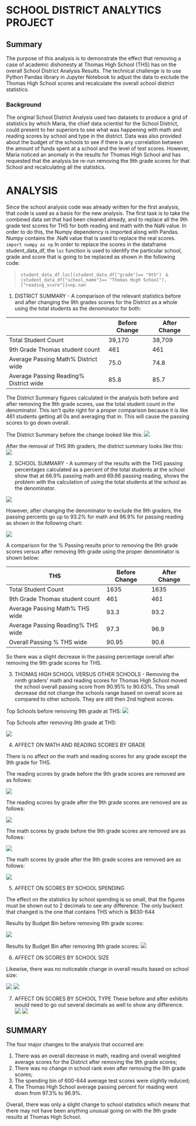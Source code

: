 # SCHOOL DISTRICT ANALYTICS PROJECT
## Summary
The purpose of this analysis is to demonstrate the effect that removing a case of academic dishonesty at Thomas High School (THS) has on the overall School District Analysis Results. The technical challenge is to use Python Pandas library in Jupyter Notebook to adjust the data to exclude the Thomas High School scores and recalculate the overall school district statistics.    
### Background
The original School District Analysis used two datasets to produce a grid of statistics by which Maria, the chief data scientist for the School District, could present to her superiors to see what was happening with math and reading scores by school and type in the district.  Data was also provided about the budget of the schools to see if there is any correlation between the amount of funds spent at a school and the level of test scores.  However, Maria noticed an anomaly in the results for Thomas High School and has requested that the analysis be re-run removing the 9th grade scores for that School and recalculating all the statistics.
# ANALYSIS
Since the school analysis code was already written for the first analysis, that code is used as a basis for the new analysis.  The first task is to take the combined data set that had been cleaned already, and to replace all the 9th grade test scores for THS for both reading and math with the NaN value.  In order to do this, the Numpy dependency is imported along with Pandas.  Numpy contains the .NaN value that is used to replace the real scores. 
  ```import numpy as np```
In order to replace the scores in the dataframe student_data_df, the ```loc``` function is used to identify the particular school, grade and score that is going to be replaced as shown in the following code:  

>```student_data_df.loc[(student_data_df["grade"]== "9th") ```
```& (student_data_df["school_name"]== "Thomas High School"),["reading_score"]]=np.nan```
  
1.  DISTRICT SUMMARY - A comparison of the relevant statistics before and after changing the 9th grades scores for the District as a whole using the total students as the denominator for both:  
  
||Before Change | After Change|
|----------|---------------|---------------|
| Total Student Count | 39,170 | 38,709 |
| 9th Grade Thomas student count| 461| 461|
| Average Passing Math% District wide | 75.0 | 74.8|
| Average Passing Reading% District wide | 85.8 | 85.7|
  
The District Summary figures calculated in the analysis both before and after removing the 9th grade scores, use the total student count in the denominator.  This isn't quite right for a proper comparison because it is like 461 students getting all 0s and averaging that in.  This will cause the passing scores to go down overall.  

The District Summary before the change looked like this:
![](https://github.com/xactuary/School_District_Analysis/blob/master/Resources/Dist_Sum_before.PNG)
  
After the removal of THS 9th graders, the district summary looks like this:
![](https://github.com/xactuary/School_District_Analysis/blob/master/Resources/Dist_Sum_after.PNG)
 


2.  SCHOOL SUMMARY - A summary of the results with the THS passing percentages calculated as a percent of the total students at the school show that at 66.9% passing math and 69.66 passing reading, shows the problem with the calculation of using the total students at the school as the denominator.

![](https://github.com/xactuary/School_District_Analysis/blob/master/Resources/Summary_by_school_before.PNG)
  
However, after changing the denominator to exclude the 9th graders, the passing percents go up to 93.2% for math and 96.9% for passing reading as shown in the following chart:

![](https://github.com/xactuary/School_District_Analysis/blob/master/Resources/Summary_by_school-after.PNG)

A comparison for the % Passing results prior to removing the 9th grade scores versus after removing 9th grade using the proper denominator is shown below:
  

|THS|Before Change | After Change|
|----------|---------------|---------------|
| Total Student Count | 1635 | 1635 |
| 9th Grade Thomas student count| 461| 461|
| Average Passing Math% THS wide | 93.3 | 93.2|
| Average Passing Reading% THS wide | 97.3 | 96.9|
| Overall Passing % THS wide |90.95 | 90.6|
  
So there was a slight decrease in the passing percentage overall after removing the 9th grade scores for THS.

  

3.  THOMAS HIGH SCHOOL VERSUS OTHER SCHOOLS - Removing the ninth graders' math and reading scores for Thomas High School moved the school overall passing score from 90.95% to  90.63%.  This small decrease did not change the schools range based on overall score as compared to other schools.  They are still then 2nd highest scores. 

Top Schools before removing 9th grade at THS:
![](https://github.com/xactuary/School_District_Analysis/blob/master/Resources/top%20schools%20before.PNG)
  
Top Schools after removing 9th grade at THS:

![](https://github.com/xactuary/School_District_Analysis/blob/master/Resources/Rank%20by%20school.PNG)

4. AFFECT ON MATH AND READING SCORES BY GRADE

There is no affect on the math and reading scores for any grade except the 9th grade for THS.  

The reading scores by grade before the 9th grade scores are removed are as follows:
  
![](https://github.com/xactuary/School_District_Analysis/blob/master/Resources/before%20reading.PNG)

The reading scores by grade after the 9th grade scores are removed are as follows:
  
![](https://github.com/xactuary/School_District_Analysis/blob/master/Resources/after%20reading.PNG)

The math scores by grade before the 9th grade scores are removed are as follows:

![](https://github.com/xactuary/School_District_Analysis/blob/master/Resources/before%20math.PNG)

The math scores by grade after the 9th grade scores are removed are as follows:

![](https://github.com/xactuary/School_District_Analysis/blob/master/Resources/after%20reading.PNG)

5. AFFECT ON SCORES BY SCHOOL SPENDING

The effect on the statistics by school spending is so small, that the figures must be shown out to 2 decimals to see any difference.  The only buckect that changed is the one that contains THS which is $630-644

Results by Budget Bin before removing 9th grade scores:

![](https://github.com/xactuary/School_District_Analysis/blob/master/Resources/bofre%20spending.PNG)

Results by Budget Bin after removing 9th grade scores:
![](https://github.com/xactuary/School_District_Analysis/blob/master/Resources/after%20budget.PNG)


6. AFFECT ON SCORES BY SCHOOL SIZE

Likewise, there was no noticeable change in overall results based on school size:

![](https://github.com/xactuary/School_District_Analysis/blob/master/Resources/before%20size.PNG)
![]( https://github.com/xactuary/School_District_Analysis/blob/master/Resources/after%20size.PNG)
  
7. AFFECT ON SCORES BY SCHOOL TYPE
These before and after exhibits would need to go out several decimals as well to show any difference.  
![](https://github.com/xactuary/School_District_Analysis/blob/master/Resources/before%20by%20district.PNG) 
![](https://github.com/xactuary/School_District_Analysis/blob/master/Resources/after%20type.PNG) 

## SUMMARY

The four major changes to the analysis that occurred are:

1.  There was an overall decrease in math, reading and overall weighted average scores for the District after removing the 9th grade scores;
2.  There was no change in school rank even after removing the 9th grade scores;
3.  The spending bin of 600-644 average test scores were slightly reduced;
4.  The Thomas High School average passing percent for reading went down from 97.3% to 96.9%.

Overall, there was only a slight change to school statistics which means that there may not have been anything unusual going on with the 9th grade results at Thomas High School.  
